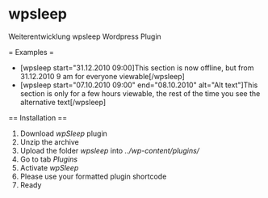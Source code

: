 # wpsleep
Weiterentwicklung wpsleep Wordpress Plugin

= Examples =
* [wpsleep start="31.12.2010 09:00]This section is now offline, but from 31.12.2010 9 am for everyone viewable[/wpsleep]
* [wpsleep start="07.10.2010 09:00" end="08.10.2010" alt="Alt text"]This section is only for a few hours viewable, the rest of the time you see the alternative text[/wpsleep]


== Installation ==
1. Download *wpSleep* plugin
1. Unzip the archive
1. Upload the folder *wpsleep* into *../wp-content/plugins/*
1. Go to tab *Plugins*
1. Activate *wpSleep*
1. Please use your formatted plugin shortcode
1. Ready
